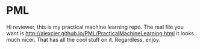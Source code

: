 # PML

Hi reviewer, this is my practical machine learning repo. The real file you want is http://alexcier.github.io/PML/PracticalMachineLearning.html it looks much nicer.
That has all the cool stuff on it. Regardless, enjoy.
